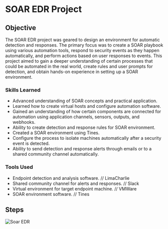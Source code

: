 # SOAR EDR Project

## Objective

The SOAR EDR project was geared to design an environment for automatic detection and responses. The primary focus was to create a SOAR playbook using various automation tools, respond to security events as they happen automatically, and perform actions based on user responses to events. This project aimed to gain a deeper understanding of certain processes that could be automated in the real world, create rules and user prompts for detection, and obtain hands-on experience in setting up a SOAR environment.

### Skills Learned

- Advanced understanding of SOAR concepts and practical application.
- Learned how to create virtual hosts and configure automation software.
- Gained an understanding of how certain components are connected for automation using application channels, sensors, outputs, and webhooks.
- Ability to create detection and response rules for SOAR environment.
- Created a SOAR environment using Tines.
- Configure the process to isolate machines automatically after a security event is detected.
- Ability to send detection and response alerts through emails or to a shared community channel automatically.

### Tools Used

- Endpoint detection and analysis software. // LimaCharlie
- Shared community channel for alerts and responses. // Slack
- Virtual environment for target endpoint machine. // VMWare
- SOAR environment software. // Tines

## Steps
![Soar EDR](https://github.com/user-attachments/assets/4ae08e92-286b-4604-abf0-9b682492b1a1)
